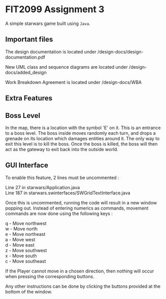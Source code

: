 # FIT2099 Assignment 3
A simple starwars game built using `Java`.

## Important files

The design documentation is located under /design-docs/design-documentation.pdf

New UML class and sequence diagrams are located under /design-docs/added_design

Work Breakdown Agreement is located under /design-docs/WBA

## Extra Features

## Boss Level

In the map, there is a location with the symbol 'E' on it. This is an entrance to a boss level. The boss inside moves randomly each turn, and drops a grenade on its location which damages entities around it. The only way to exit this level is to kill the boss. Once the boss is killed, the boss will then act as the gateway to exit back into the outside world.

## GUI Interface

To enable this feature, 2 lines must be uncommented :

Line 27 in starwars/Application.java<br />
Line 187 in starwars.swinterfaces/SWGridTextInterface.java<br />

Once this is uncommented, running the code will result in a new window popping out. Instead of entering numerics as commands, movement commands are now done using the following keys :

q - Move northwest <br />
w - Move north <br />
e - Move northeast <br />
a - Move west <br />
d - Move east <br />
z - Move southwest <br />
x - Move south <br />
c - Move southeast <br />

If the Player cannot move in a chosen direction, then nothing will occur when pressing the corresponding buttons.

Any other instructions can be done by clicking the buttons provided at the bottom of the window.
